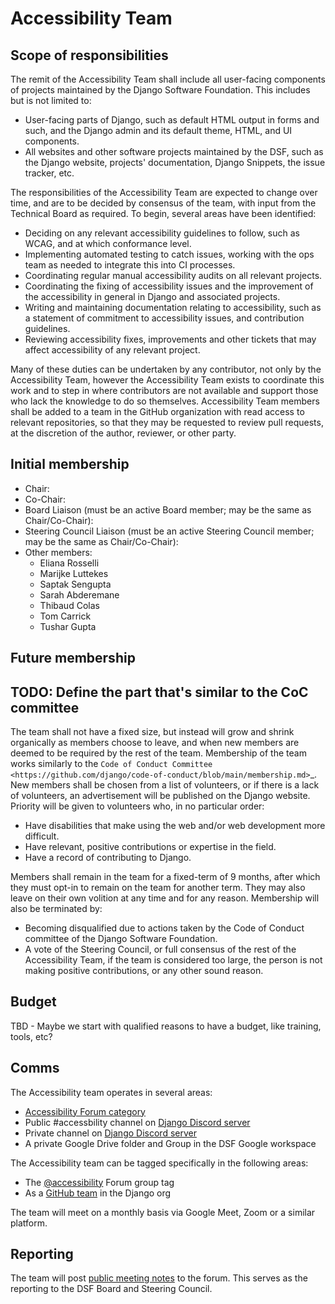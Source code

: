# Accessibility Team

## Scope of responsibilities

The remit of the Accessibility Team shall include all user-facing components
of projects maintained by the Django Software Foundation. This includes but is
not limited to:

- User-facing parts of Django, such as default HTML output in forms and such,
  and the Django admin and its default theme, HTML, and UI components.
- All websites and other software projects maintained by the DSF, such as the
  Django website, projects' documentation, Django Snippets, the issue tracker, etc.

The responsibilities of the Accessibility Team are expected to change over time, and are to be decided by consensus of the team, with input from the Technical Board as required. To begin, several areas have been identified:

- Deciding on any relevant accessibility guidelines to follow, such as WCAG,
  and at which conformance level.
- Implementing automated testing to catch issues, working with the ops
  team as needed to integrate this into CI processes.
- Coordinating regular manual accessibility audits on all relevant projects.
- Coordinating the fixing of accessibility issues and the improvement of the
  accessibility in general in Django and associated projects.
- Writing and maintaining documentation relating to accessibility, such as
  a statement of commitment to accessibility issues, and contribution
  guidelines.
- Reviewing accessibility fixes, improvements and other tickets that may affect
  accessibility of any relevant project.

Many of these duties can be undertaken by any contributor, not only by the Accessibility Team, however the Accessibility Team exists to coordinate this work and to step in where contributors are not available and support those who lack the knowledge to do so themselves.
Accessibility Team members shall be added to a team in the GitHub organization with read access to relevant repositories, so that they may be requested to review pull requests, at the discretion of the author, reviewer, or other party.


## Initial membership

- Chair:
- Co-Chair:
- Board Liaison (must be an active Board member; may be the same as Chair/Co-Chair):
- Steering Council Liaison (must be an active Steering Council member; may be the same as Chair/Co-Chair):
- Other members:
  - Eliana Rosselli
  - Marijke Luttekes
  - Saptak Sengupta
  - Sarah Abderemane
  - Thibaud Colas
  - Tom Carrick
  - Tushar Gupta

## Future membership

## TODO: Define the part that's similar to the CoC committee

The team shall not have a fixed size, but instead will grow and shrink
organically as members choose to leave, and when new members are deemed to be
required by the rest of the team. Membership of the team works similarly to the
`Code of Conduct Committee <https://github.com/django/code-of-conduct/blob/main/membership.md>`_.
New members shall be chosen from a list of volunteers, or if there is a lack
of volunteers, an advertisement will be published on the Django website.
Priority will be given to volunteers who, in no particular order:

- Have disabilities that make using the web and/or web development more
  difficult.
- Have relevant, positive contributions or expertise in the field.
- Have a record of contributing to Django.

Members shall remain in the team for a fixed-term of 9 months, after which
they must opt-in to remain on the team for another term. They may also leave
on their own volition at any time and for any reason. Membership will also be
terminated by:

- Becoming disqualified due to actions taken by the Code of Conduct committee
  of the Django Software Foundation.
- A vote of the Steering Council, or full consensus of the rest of the
  Accessibility Team, if the team is considered too large, the person is not
  making positive contributions, or any other sound reason.

## Budget

TBD - Maybe we start with qualified reasons to have a budget, like training, tools, etc?

## Comms

The Accessibility team operates in several areas:
- [Accessibility Forum category](https://forum.djangoproject.com/c/internals/accessibility/26)
- Public #accessbility channel on [Django Discord server](https://chat.djangoproject.com)
- Private channel on [Django Discord server](https://chat.djangoproject.com)
- A private Google Drive folder and Group in the DSF Google workspace

The Accessibility team can be tagged specifically in the following areas:

- The [@accessibility](https://forum.djangoproject.com/groups/accessibility) Forum group tag
- As a [GitHub team](https://github.com/orgs/django/teams/accessibility) in the Django org

The team will meet on a monthly basis via Google Meet, Zoom or a similar platform.

## Reporting

The team will post [public meeting notes](https://forum.djangoproject.com/t/accessibility-team-meeting-notes/26133)
to the forum. This serves as the reporting to the DSF Board
and Steering Council.
